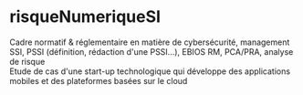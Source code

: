 # risqueNumeriqueSI
Cadre normatif &amp; réglementaire en matière de cybersécurité, management SSI, PSSI (définition, rédaction d'une PSSI...), EBIOS RM, PCA/PRA, analyse de risque<br>Etude de cas d'une start-up technologique qui développe des applications mobiles et des plateformes basées sur le cloud

